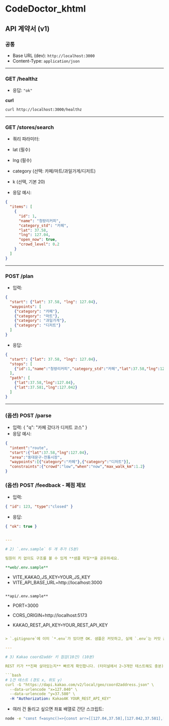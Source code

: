 # CodeDoctor_khtml

## API 계약서 (v1)

### 공통
- Base URL (dev): `http://localhost:3000`
- Content-Type: `application/json`

---

### GET /healthz
- 응답: `"ok"`

**curl**
```bash
curl http://localhost:3000/healthz
```

---

### GET /stores/search
- 쿼리 파라미터:
- lat (필수)
- lng (필수)
- category (선택: 카페/마트/과일가게/디저트)
- k (선택, 기본 20)

- 응답 예시:
```json
{
  "items": [
    {
      "id": 1,
      "name": "청량리커피",
      "category_std": "카페",
      "lat": 37.58,
      "lng": 127.04,
      "open_now": true,
      "crowd_level": 0.2
    }
  ]
}
```

---

### POST /plan
- 입력:
```json
{
  "start": {"lat": 37.58, "lng": 127.04},
  "waypoints": [
    {"category": "카페"},
    {"category": "마트"},
    {"category": "과일가게"},
    {"category": "디저트"}
  ]
}
```

- 응답:
```json
{
  "start": {"lat": 37.58, "lng": 127.04},
  "stops": [
    {"id":1,"name":"청량리커피","category_std":"카페","lat":37.58,"lng":127.04}
  ],
  "path": [
    {"lat":37.58,"lng":127.04},
    {"lat":37.581,"lng":127.042}
  ]
}
```

---

### (옵션) POST /parse
- 입력: { "q": "카페 갔다가 디저트 코스" }
- 응답 예시:
```json
{
  "intent":"route",
  "start":{"lat":37.58,"lng":127.04},
  "area":"동대문구-전통시장",
  "waypoints":[{"category":"카페"},{"category":"디저트"}],
  "constraints":{"crowd":"low","when":"now","max_walk_km":1.2}
}
```

### (옵션) POST /feedback - 폐점 제보
- 입력:
```json
{ "id": 123, "type":"closed" }
```

- 응답:
```json
{ "ok": true }
```
```yaml

---

# 2) `.env.sample` 두 개 추가 (5분)

팀원이 키 없이도 구조를 볼 수 있게 **샘플 파일**을 공유하세요.

**web/.env.sample**
```
- VITE_KAKAO_JS_KEY=YOUR_JS_KEY
- VITE_API_BASE_URL=http://localhost:3000

```bash

**api/.env.sample**

```

- PORT=3000
- CORS_ORIGIN=http://localhost:5173

- KAKAO_REST_API_KEY=YOUR_REST_API_KEY

```yaml

> `.gitignore`에 이미 `*.env`가 있다면 OK. 샘플은 커밋하고, 실제 `.env`는 커밋 금지!

---

# 3) Kakao coord2addr 키 점검(10건) (10분)

REST 키가 **진짜 살아있는지** 빠르게 확인합니다. (터미널에서 2~3개만 테스트해도 충분)

```bash
# 1건 테스트 (경도 x, 위도 y)
curl -G "https://dapi.kakao.com/v2/local/geo/coord2address.json" \
  --data-urlencode "x=127.040" \
  --data-urlencode "y=37.580" \
  -H "Authorization: KakaoAK YOUR_REST_API_KEY"
```

- 여러 건 돌리고 싶으면 좌표 배열로 간단 스크립트:
```bash
node -e "const f=async()=>{const arr=[[127.04,37.58],[127.042,37.581],[127.045,37.582]];for(const [x,y] of arr){const r=await fetch(\`https://dapi.kakao.com/v2/local/geo/coord2address.json?x=\${x}&y=\${y}\`,{headers:{Authorization:'KakaoAK YOUR_REST_API_KEY'}});console.log(x,y, r.status);}};f()"
```